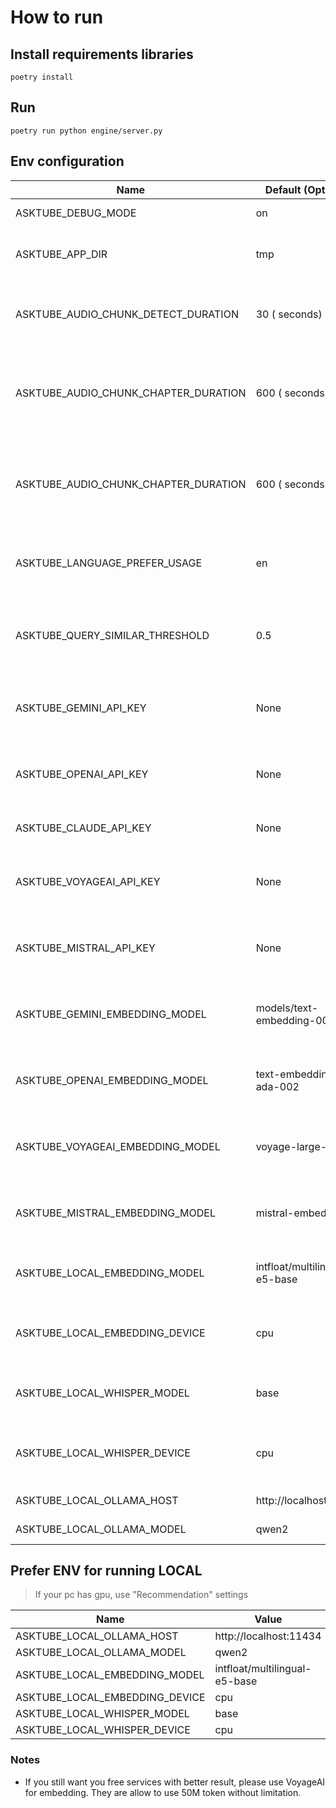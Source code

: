 # How to run

## Install requirements libraries

```shell
poetry install
```

## Run

```shell
poetry run python engine/server.py
```

## Env configuration

| Name                                 | Default (Optional)            | Note                                                                       |
|--------------------------------------|-------------------------------|----------------------------------------------------------------------------|
| ASKTUBE_DEBUG_MODE                   | on                            | Turn on app debugger                                                       |
| ASKTUBE_APP_DIR                      | tmp                           | Store database, vector, models                                             |
| ASKTUBE_AUDIO_CHUNK_DETECT_DURATION  | 30 ( seconds)                 | Time to chunk audio segments, use to detect language                       |
| ASKTUBE_AUDIO_CHUNK_CHAPTER_DURATION | 600 ( seconds)                | Time to chunk audio segments, use to automatically split a long audio file |
| ASKTUBE_AUDIO_CHUNK_CHAPTER_DURATION | 600 ( seconds)                | Time to chunk audio segments, use to automatically split a long audio file |
| ASKTUBE_LANGUAGE_PREFER_USAGE        | en                            | Default subtitle language that will be chosen                              |
| ASKTUBE_QUERY_SIMILAR_THRESHOLD      | 0.5                           | Default threshold to query similar documents for each question             |
| ASKTUBE_GEMINI_API_KEY               | None                          | If you prefer using embedding and QA with Google                           |
| ASKTUBE_OPENAI_API_KEY               | None                          | If you want to use embedding and QA with OpenAI                            |
| ASKTUBE_CLAUDE_API_KEY               | None                          | Iff you want to use QA with Claude                                         |
| ASKTUBE_VOYAGEAI_API_KEY             | None                          | If you want to use embedding with VoyageAI                                 |
| ASKTUBE_MISTRAL_API_KEY              | None                          | If you want to use embedding and QA with Mistral                           |
| ASKTUBE_GEMINI_EMBEDDING_MODEL       | models/text-embedding-004     | Prefer GEMINI model for embedding texts                                    |
| ASKTUBE_OPENAI_EMBEDDING_MODEL       | text-embedding-ada-002        | Prefer OpenAI model for embedding texts                                    |
| ASKTUBE_VOYAGEAI_EMBEDDING_MODEL     | voyage-large-2                | Prefer VoyageAI model for embedding texts                                  |
| ASKTUBE_MISTRAL_EMBEDDING_MODEL      | mistral-embed                 | Prefer MistralAI model for embedding texts                                 |
| ASKTUBE_LOCAL_EMBEDDING_MODEL        | intfloat/multilingual-e5-base | Prefer Local model for embedding texts                                     |
| ASKTUBE_LOCAL_EMBEDDING_DEVICE       | cpu                           | Provider device to embedding texts in local (*cpu, gpu*)                   |
| ASKTUBE_LOCAL_WHISPER_MODEL          | base                          | Provider model to speech to text in local                                  |
| ASKTUBE_LOCAL_WHISPER_DEVICE         | cpu                           | Provider device to speech to text in local (*cpu,gpu*)                     |
| ASKTUBE_LOCAL_OLLAMA_HOST            | http://localhost:11434        | Ollama host to connect                                                     |
| ASKTUBE_LOCAL_OLLAMA_MODEL           | qwen2                         | Ollama model to QA                                                         |

## Prefer ENV for running LOCAL

> If your pc has gpu, use "Recommendation" settings

| Name                           | Value                         | Recommendation                 | Note |
|--------------------------------|-------------------------------|--------------------------------|------|
| ASKTUBE_LOCAL_OLLAMA_HOST      | http://localhost:11434        | -                              | -    |
| ASKTUBE_LOCAL_OLLAMA_MODEL     | qwen2                         | llama3.1                       | -    |
| ASKTUBE_LOCAL_EMBEDDING_MODEL  | intfloat/multilingual-e5-base | intfloat/multilingual-e5-large | -    |
| ASKTUBE_LOCAL_EMBEDDING_DEVICE | cpu                           | gpu                            | -    |
| ASKTUBE_LOCAL_WHISPER_MODEL    | base                          | large-v3                       | -    |
| ASKTUBE_LOCAL_WHISPER_DEVICE   | cpu                           | gpu                            | -    |

### Notes

- If you still want you free services with better result, please use VoyageAI for embedding. They are allow to use 50M token without limitation.